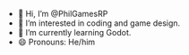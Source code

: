 - 👋 Hi, I’m @PhilGamesRP
- 👀 I’m interested in coding and game design.
- 🌱 I’m currently learning Godot.
- 😄 Pronouns: He/him

<!---
PhilGamesRP/PhilGamesRP is a ✨ special ✨ repository because its `README.md` (this file) appears on your GitHub profile.
You can click the Preview link to take a look at your changes.
--->
